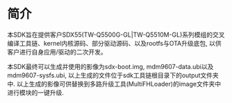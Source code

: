 # 简介

本SDK旨在提供客户SDX55(TW-Q5500G-GL|TW-Q5510M-GL)系列模组的交叉编译工具链、kernel内核源码、部分驱动源码、以及rootfs与OTA升级底包, 以供客户进行自身应用/驱动的二次开发。

本SDK最终可以生成并使用的影像为sdx-boot.img, mdm9607-data.ubi以及mdm9607-sysfs.ubi, 以上生成的文件位于sdk工具链根目录下的output文件夹中. 以上生成的影像可供替换到多路升级工具(MultiFHLoader)的image文件夹中进行模块的一键升级.
